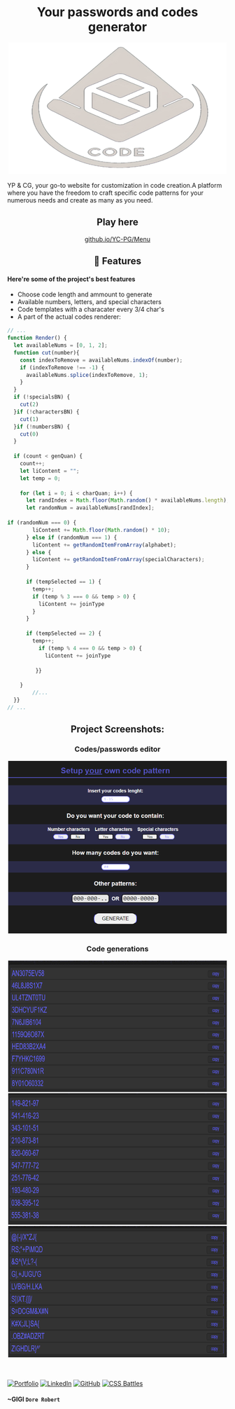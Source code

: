 <h1 align="center" id="title">Your passwords and codes generator</h1>

<p align="center">
  <img src="Media/CGimg.png" alt="project-image" style="width: 500px; height: 300px">
</p>

<p id="description">
YP & CG, your go-to website for customization in code creation.A platform where you have the freedom to craft specific code patterns for your numerous needs and create as many as you need.
</p>

<h2 align="center">Play here</h2>

<div align="center">
  <a href="https://gigi-codeace.github.io/YC-PG/CGmenu">github.io/YC-PG/Menu</a>
</div>

<h2 align="center">🧐 Features</h2>

<h4>Here're some of the project's best features</h4>

*   Choose code length and ammount to generate
*   Available numbers, letters, and special characters
*   Code templates with a characater every 3/4 char's
*   A part of the actual codes renderer:

```javascript
// ...
function Render() {
  let availableNums = [0, 1, 2];
  function cut(number){
    const indexToRemove = availableNums.indexOf(number);
    if (indexToRemove !== -1) {
      availableNums.splice(indexToRemove, 1);
    }
  }
  if (!specialsBN) {
    cut(2)
  }if (!charactersBN) {
    cut(1)
  }if (!numbersBN) {
    cut(0)
  }

  if (count < genQuan) {
    count++;
    let liContent = "";
    let temp = 0;

    for (let i = 0; i < charQuan; i++) {
      let randIndex = Math.floor(Math.random() * availableNums.length);
      let randomNum = availableNums[randIndex];

if (randomNum === 0) {
        liContent += Math.floor(Math.random() * 10);
      } else if (randomNum === 1) {
        liContent += getRandomItemFromArray(alphabet);
      } else {
        liContent += getRandomItemFromArray(specialCharacters);
      }

      if (tempSelected == 1) {
        temp++;
        if (temp % 3 === 0 && temp > 0) {
          liContent += joinType
        }
      }

      if (tempSelected == 2) {
        temp++;
          if (temp % 4 === 0 && temp > 0) {
            liContent += joinType
      
         }}

    }
        //...
  }}
// ...
```
<h2 align="center">Project Screenshots:</h2>
<div align="center">
<div>
<h3>Codes/passwords editor</h3>
  <img src="Media/mdMedia/generateUI.png" alt="project-screenshot" style="width: 500px; height: 300px border-radius:20px">
</div>
<h3>Code generations</h3>
 <img src="Media/mdMedia/code1.png" alt="project-screenshot"  style="width: 500px; height: 300px">
  <img src="Media/mdMedia/code2.png" alt="project-screenshot" style="width: 500px; height: 300px">
  <img src="Media/mdMedia/code3.png" alt="project-screenshot" style="width: 500px; height: 300px">
</div><br></br>

[![Portfolio](https://img.shields.io/badge/Portfolio-62b1ff?style=for-the-badge&logo=web&logoColor=white)](https://www.gigicodeace.com)
[![LinkedIn](https://img.shields.io/badge/LinkedIn-3e3eff?style=for-the-badge&logo=linkedin&logoColor=white)](https://www.linkedin.com/in/dobre-robert-03653b331/)
[![GitHub](https://img.shields.io/badge/GitHub-2f2f2f?style=for-the-badge&logo=github&logoColor=white)](https://github.com/GIGI-CodeAce)
[![CSS Battles](https://img.shields.io/badge/CSS%20Battles-ff6e96?style=for-the-badge&logo=css3&logoColor=white)](https://cssbattle.dev/player/gigi)

  <b></b>
   <h4>~GIGI <code>Dore Robert</code></h4>
</footer>